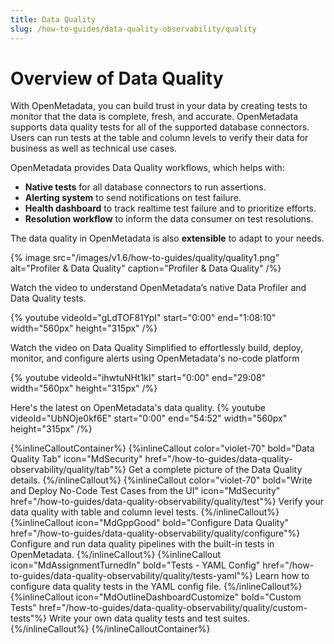 ```yaml
---
title: Data Quality
slug: /how-to-guides/data-quality-observability/quality
---
```


# Overview of Data Quality

With OpenMetadata, you can build trust in your data by creating tests to monitor that the data is complete, fresh, and accurate. OpenMetadata supports data quality tests for all of the supported database connectors. Users can run tests at the table and column levels to verify their data for business as well as technical use cases.

OpenMetadata provides Data Quality workflows, which helps with:
- **Native tests** for all database connectors to run assertions.
- **Alerting system** to send notifications on test failure.
- **Health dashboard** to track realtime test failure and to prioritize efforts.
- **Resolution workflow** to inform the data consumer on test resolutions.

The data quality in OpenMetadata is also **extensible** to adapt to your needs. 

{% image
src="/images/v1.6/how-to-guides/quality/quality1.png"
alt="Profiler & Data Quality"
caption="Profiler & Data Quality"
/%}

Watch the video to understand OpenMetadata’s native Data Profiler and Data Quality tests.

{%  youtube videoId="gLdTOF81YpI" start="0:00" end="1:08:10" width="560px" height="315px" /%}

Watch the video on Data Quality Simplified to effortlessly build, deploy, monitor, and configure alerts using OpenMetadata's no-code platform

{%  youtube videoId="ihwtuNHt1kI" start="0:00" end="29:08" width="560px" height="315px" /%}

Here's the latest on OpenMetadata's data quality.
{%  youtube videoId="UbNOje0kf6E" start="0:00" end="54:52" width="560px" height="315px" /%}

{%inlineCalloutContainer%}
 {%inlineCallout
  color="violet-70"
  bold="Data Quality Tab"
  icon="MdSecurity"
  href="/how-to-guides/data-quality-observability/quality/tab"%}
  Get a complete picture of the Data Quality details.
 {%/inlineCallout%}
 {%inlineCallout
  color="violet-70"
  bold="Write and Deploy No-Code Test Cases from the UI"
  icon="MdSecurity"
  href="/how-to-guides/data-quality-observability/quality/test"%}
  Verify your data quality with table and column level tests.
 {%/inlineCallout%}
 {%inlineCallout
    icon="MdGppGood"
    bold="Configure Data Quality"
    href="/how-to-guides/data-quality-observability/quality/configure"%}
    Configure and run data quality pipelines with the built-in tests in OpenMetadata.
 {%/inlineCallout%}
 {%inlineCallout
    icon="MdAssignmentTurnedIn"
    bold="Tests - YAML Config"
    href="/how-to-guides/data-quality-observability/quality/tests-yaml"%}
    Learn how to configure data quality tests in the YAML config file.
 {%/inlineCallout%}
 {%inlineCallout
    icon="MdOutlineDashboardCustomize"
    bold="Custom Tests"
    href="/how-to-guides/data-quality-observability/quality/custom-tests"%}
    Write your own data quality tests and test suites.
 {%/inlineCallout%}
{%/inlineCalloutContainer%}